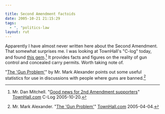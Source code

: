 ```yaml
---

title: Second Amendment factoids
date: 2005-10-21 21:15:29
tags:
  - ", "politics-law
layout: rut
---
```


Apparently I have almost never written here about the Second Amendment.  That
somewhat surprises me. I was looking at TownHall's "C-log" today, and found 
[this gem][tha1].[^1] It provides facts and figures on the reality of gun
control and concealed carry permits.  Worth taking note of.

"[The 'Gun Problem'][tha2]" by Mr. Mark Alexander points out some useful
statistics for use in discussions with people where guns are banned.[^2]


[tha2]: http://www.townhall.com/columnists/markalexander/ma20050404.shtml

[tha1]: http://www.townhall.com/blogs/c-log/DanMitchell/story/2005/10/20/172128.html

[^1]: Mr. Dan Mitchell.
    "[Good news for 2nd Amendment supporters](http://www.townhall.com/blogs/c-log/DanMitchell/story/2005/10/20/172128.html)"
    [TownHall.com](http://townhall.com) C-Log 2005-10-20.

[^2]: Mr. Mark Alexander.
    "[The 'Gun Problem'](http://www.townhall.com/columnists/markalexander/ma20050404.shtml)"
    [TownHall.com](http://townhall.com) 2005-04-04.

